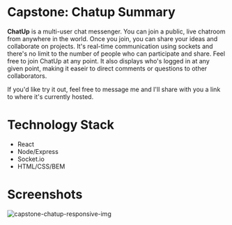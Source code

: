 # Capstone: Chatup Summary

**ChatUp** is a multi-user chat messenger. You can join a public, live chatroom from anywhere in the world. Once you join, you can share your ideas and collaborate on projects. It's real-time communication using sockets and there's no limit to the number of people who can participate and share. Feel free to join ChatUp at any point. It also displays who's logged in at any given point, making it easeir to direct comments or questions to other collaborators.

If you'd like try it out, feel free to message me and I'll share with you a link to where it's currently hosted.

# Technology Stack

* React
* Node/Express
* Socket.io
* HTML/CSS/BEM

# Screenshots

![capstone-chatup-responsive-img](https://user-images.githubusercontent.com/5770541/50322968-850f5400-04a5-11e9-87b9-ed857117311c.png)

